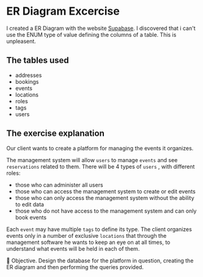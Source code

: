 # ER Diagram Excercise
I created a ER Diagram with the website [Supabase](https://supabase.com/).
I discovered that i can't use the ENUM type of value defining the columns of a table. This is unpleasent.

## The tables used

- addresses
- bookings
- events
- locations
- roles
- tags
- users

## The exercise explanation

Our client wants to create a platform for managing the events it organizes.

The management system will allow ```users``` to manage ```events``` and see ```reservations``` related to them. 
There will be 4 types of ```users``` , with different roles: 
- those who can administer all users
- those who can access the management system to create or edit events
- those who can only access the management system without the ability to edit data
- those who do not have access to the management system and can only book events

Each ```event``` may have multiple ```tags``` to define its type.
The client organizes events only in a number of exclusive ```locations``` that through the management software he wants to keep an eye on at all times, to understand what events will be held in each of them.

🎯 Objective.
Design the database for the platform in question, creating the ER diagram and then performing the queries provided.

